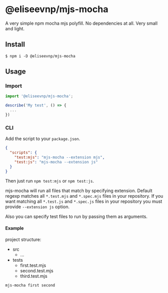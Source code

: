 # @eliseevnp/mjs-mocha
A very simple npm mocha mjs polyfill. No dependencies at all. Very small and light.

## Install
```shell
$ npm i -D @eliseevnp/mjs-mocha
```

## Usage
### Import

```js
import '@eliseevnp/mjs-mocha';

describe('My test', () => {
  ...
})
```

### CLI
Add the script to your `package.json`.

```json
{
  "scripts": {
    "test:mjs": "mjs-mocha --extension mjs",
    "test:js": "mjs-mocha --extension js"
  }
}
```

Then just run `npm test:mjs` or `npm test:js`.

mjs-mocha will run all files that match by specifying extension. Default regexp matches all `*.test.mjs` and `*.spec.mjs` files in your repository. If you want matching all `*.test.js` and `*.spec.js` files in your repository you must provide `--extension js` option.

Also you can specify test files to run by passing them as arguments.

#### Example
project structure:
- src
  - ...
- tests
  - first.test.mjs
  - second.test.mjs
  - third.test.mjs

```shell
mjs-mocha first second
```
